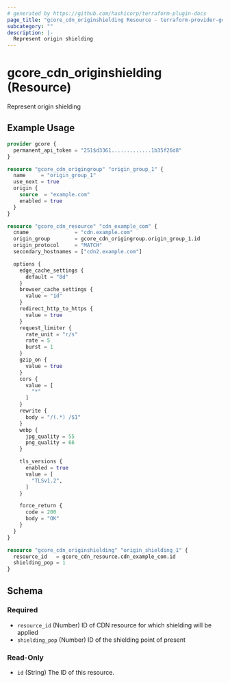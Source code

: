 ```yaml
---
# generated by https://github.com/hashicorp/terraform-plugin-docs
page_title: "gcore_cdn_originshielding Resource - terraform-provider-gcore"
subcategory: ""
description: |-
  Represent origin shielding
---
```


# gcore_cdn_originshielding (Resource)

Represent origin shielding

## Example Usage

```terraform
provider gcore {
  permanent_api_token = "251$d3361.............1b35f26d8"
}

resource "gcore_cdn_origingroup" "origin_group_1" {
  name     = "origin_group_1"
  use_next = true
  origin {
    source  = "example.com"
    enabled = true
  }
}

resource "gcore_cdn_resource" "cdn_example_com" {
  cname               = "cdn.example.com"
  origin_group        = gcore_cdn_origingroup.origin_group_1.id
  origin_protocol     = "MATCH"
  secondary_hostnames = ["cdn2.example.com"]

  options {
    edge_cache_settings {
      default = "8d"
    }
    browser_cache_settings {
      value = "1d"
    }
    redirect_http_to_https {
      value = true
    }
    request_limiter {
      rate_unit = "r/s"
      rate = 5
      burst = 1
    }
    gzip_on {
      value = true
    }
    cors {
      value = [
        "*"
      ]
    }
    rewrite {
      body = "/(.*) /$1"
    }
    webp {
      jpg_quality = 55
      png_quality = 66
    }

    tls_versions {
      enabled = true
      value = [
        "TLSv1.2",
      ]
    }

    force_return {
      code = 200
      body = "OK"
    }
  }
}

resource "gcore_cdn_originshielding" "origin_shielding_1" {
  resource_id   = gcore_cdn_resource.cdn_example_com.id
  shielding_pop = 1
}
```

<!-- schema generated by tfplugindocs -->
## Schema

### Required

- `resource_id` (Number) ID of CDN resource for which shielding will be applied
- `shielding_pop` (Number) ID of the shielding point of present

### Read-Only

- `id` (String) The ID of this resource.

